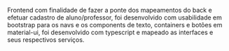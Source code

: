 Frontend com finalidade de fazer a ponte dos mapeamentos do back e efetuar cadastro de aluno/professor, foi desenvolvido com usabilidade em bootstrap para os navs e os components de texto, containers e botões em material-ui, foi desenvolvido com typescript e mapeado as interfaces e seus respectivos serviços. 
